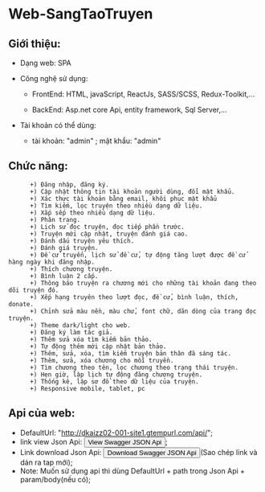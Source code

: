 # Web-SangTaoTruyen
## Giới thiệu:
- Dạng web: SPA
- Công nghệ sử dụng:

    - FrontEnd: HTML, javaScript, ReactJs, SASS/SCSS, Redux-Toolkit,...
   
    - BackEnd: Asp.net core Api, entity framework, Sql Server,...
- Tài khoản có thể dùng:
    - tài khoản: "admin" ; mật khẩu: "admin"
## Chức năng:
          +) Đăng nhập, đăng ký.
          +) Cập nhật thông tin tài khoản người dùng, đổi mật khẩu.
          +) Xác thực tài khoản bằng email, khôi phục mật khẩu
          +) Tìm kiếm, lọc truyện theo nhiều dạng dữ liệu.
          +) Xắp sếp theo nhiều dạng dữ liệu.
          +) Phân trang.
          +) Lịch sử đọc truyện, đọc tiếp phần trước.
          +) Truyện mới cập nhật, truyện đánh giá cao.
          +) Đánh dấu truyện yêu thích.
          +) Đánh giá truyện.
          +) Đề cử truyển, lịch sử đề cử, tự động tăng lượt được đề cử hàng ngày khi đăng nhập.
          +) Thích chương truyện.
          +) Bình luận 2 cấp.
          +) Thông báo truyện ra chương mới cho những tài khoản đang theo dõi truyện đó.
          +) Xếp hạng truyên theo lượt đọc, đề cử, bình luận, thích, donate.
          +) Chỉnh sửa màu nền, màu chử, font chữ, dãn dòng của trang đọc truyện.
          +) Theme dark/light cho web.
          +) Đăng ký làm tác giả.
          +) Thêm sửa xóa tìm kiếm bản thảo.
          +) Tự động thêm mới cập nhật bản thảo.
          +) Thêm, sửa, xóa, tìm kiếm truyện bản thân đã sáng tác.
          +) Thêm, sửa, xóa chương cho mỗi truyền.
          +) Tìm chương theo tên, lọc chương theo trạng thái truyện.
          +) Hẹn giờ, lập lịch tự động đăng chương truyện.
          +) Thống kê, lập sơ đồ theo dữ liệu của truyện.
          +) Responsive mobile, tablet, pc
## Api của web:

- DefaultUrl: "http://dkaizz02-001-site1.gtempurl.com/api/";
- link view Json Api: <a href="http://dkaizz02-001-site1.gtempurl.com/api/swagger/view/" download="WebTruyenApiSwagger.json"><button class="btn btn-green">View Swagger JSON Api</button></a>;
- Link download Json Api: <a href="http://dkaizz02-001-site1.gtempurl.com/api/swagger/download/" download="WebTruyenApiSwagger.json"><button class="btn btn-green">Download Swagger JSON Api</button></a>(Sao chép link và dán ra tap mới);
- Note: Muốn sử dụng api thì dùng DefaultUrl + path trong Json Api + param/body(nếu có);
